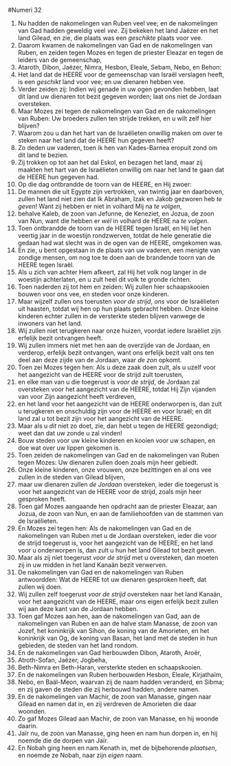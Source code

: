 #Numeri 32
1. Nu hadden de nakomelingen van Ruben veel vee; en de nakomelingen van Gad hadden geweldig veel *vee*. Zij bekeken het land Jaëzer en het land Gilead, en zie, die plaats was een *geschikte* plaats voor vee.
2. Daarom kwamen de nakomelingen van Gad en de nakomelingen van Ruben, en zeiden tegen Mozes en tegen de priester Eleazar en tegen de leiders van de gemeenschap,
3. Ataroth, Dibon, Jaëzer, Nimra, Hesbon, Eleale, Sebam, Nebo, en Behon:
4. Het land dat de HEERE voor de gemeenschap van Israël verslagen heeft, is een *geschikt* land voor vee; en uw dienaren hebben vee.
5. Verder zeiden zij: Indien wij genade in uw ogen gevonden hebben, laat dit land uw dienaren tot bezit gegeven worden; laat ons niet de Jordaan oversteken.
6. Maar Mozes zei tegen de nakomelingen van Gad en de nakomelingen van Ruben: Uw broeders zullen ten strijde trekken, en u wilt zelf hier blijven?
7. Waarom zou u dan het hart van de Israëlieten onwillig maken om over te steken naar het land dat de HEERE hun gegeven heeft?
8. Zo deden uw vaderen, toen ik hen van Kades-Barnea eropuit zond om dit land te bezien.
9. Zij trokken op tot aan het dal Eskol, en bezagen het land, maar zij maakten het hart van de Israëlieten onwillig om naar het land te gaan dat de HEERE hun gegeven had.
10. Op die dag ontbrandde de toorn van de HEERE, en Hij zwoer:
11. De mannen die uit Egypte zijn vertrokken, van twintig jaar en daarboven, zullen het land niet zien dat Ik Abraham, Izak en Jakob gezworen heb *te geven*! Want zij hebben er niet in volhard Mij na *te volgen*,
12. behalve Kaleb, de zoon van Jefunne, de Keneziet, en Jozua, de zoon van Nun, want die hebben er *wél* in volhard de HEERE na *te volgen*.
13. Toen ontbrandde de toorn van de HEERE tegen Israël, en Hij liet hen veertig jaar in de woestijn rondzwerven, totdat de hele generatie die gedaan had wat slecht was in de ogen van de HEERE, omgekomen was.
14. En zie, u bent opgestaan in de plaats van uw vaderen, een menigte van zondige mensen, om nog toe te doen aan de brandende toorn van de HEERE tegen Israël.
15. Als u zich van achter Hem afkeert, zal Hij het volk nog langer in de woestijn achterlaten, en u zult heel dit volk te gronde richten.
16. Toen naderden zij tot hem en zeiden: Wij zullen hier schaapskooien bouwen voor ons vee, en steden voor onze kinderen.
17. Maar wijzelf zullen ons toerusten *voor de strijd*, *ons* voor de Israëlieten uit haasten, totdat wij hen op hun plaats gebracht hebben. Onze kleine kinderen echter zullen in de versterkte steden blijven vanwege de inwoners van het land.
18. Wij zullen niet terugkeren naar onze huizen, voordat iedere Israëliet zijn erfelijk bezit ontvangen heeft.
19. Wij zullen immers niet met hen aan de overzijde van de Jordaan, en verderop, erfelijk bezit ontvangen, want ons erfelijk bezit valt ons ten deel aan deze zijde van de Jordaan, waar *de zon* opkomt.
20. Toen zei Mozes tegen hen: Als u deze zaak doen zult, als u uzelf voor het aangezicht van de HEERE voor de strijd zult toerusten,
21. en elke man van u die toegerust is *voor de strijd*, de Jordaan zal oversteken voor het aangezicht van de HEERE, totdat Hij Zijn vijanden van voor Zijn aangezicht heeft verdreven,
22. en het land voor het aangezicht van de HEERE onderworpen is, dan zult u terugkeren en onschuldig zijn voor de HEERE en voor Israël; en dit land zal u tot bezit zijn voor het aangezicht van de HEERE.
23. Maar als u *dit* niet zo doet, zie, dan hebt u tegen de HEERE gezondigd; weet dan dat uw zonde u zal vinden!
24. Bouw steden voor uw kleine kinderen en kooien voor uw schapen, en doe wat over uw lippen gekomen is.
25. Toen zeiden de nakomelingen van Gad en de nakomelingen van Ruben tegen Mozes: Uw dienaren zullen doen zoals mijn heer gebiedt.
26. Onze kleine kinderen, onze vrouwen, onze bezittingen en al ons vee zullen in de steden van Gilead blijven,
27. maar uw dienaren zullen *de Jordaan* oversteken, ieder die toegerust is voor het aangezicht van de HEERE voor de strijd, zoals mijn heer gesproken heeft.
28. Toen gaf Mozes aangaande hen opdracht aan de priester Eleazar, aan Jozua, de zoon van Nun, en aan de familiehoofden van de stammen van de Israëlieten.
29. En Mozes zei tegen hen: Als de nakomelingen van Gad en de nakomelingen van Ruben met u de Jordaan oversteken, ieder die voor de strijd toegerust is, voor het aangezicht van de HEERE, en het land voor u onderworpen is, dan zult u hun het land Gilead tot bezit geven.
30. Maar als zij níet toegerust *voor de strijd* met u oversteken, dan moeten zij in uw midden in het land Kanaän bezit verwerven.
31. De nakomelingen van Gad en de nakomelingen van Ruben antwoordden: Wat de HEERE tot uw dienaren gesproken heeft, dat zullen wij doen.
32. Wij zullen zelf toegerust *voor de strijd* oversteken naar het land Kanaän, voor het aangezicht van de HEERE, maar ons eigen erfelijk bezit zullen wij aan deze kant van de Jordaan hebben.
33. Toen gaf Mozes aan hen, aan de nakomelingen van Gad, aan de nakomelingen van Ruben en aan de halve stam Manasse, de zoon van Jozef, het koninkrijk van Sihon, de koning van de Amorieten, en het koninkrijk van Og, de koning van Basan, het land met de steden in hun gebieden, de steden van het land rondom.
34. En de nakomelingen van Gad herbouwden Dibon, Ataroth, Aroër,
35. Atroth-Sofan, Jaëzer, Jogbeha,
36. Beth-Nimra en Beth-Haran, versterkte steden en schaapskooien.
37. En de nakomelingen van Ruben herbouwden Hesbon, Eleale, Kirjathaïm,
38. Nebo, en Baäl-Meon, waarvan zij de naam hadden veranderd, en Sibma; en zij gaven de steden die zij herbouwd hadden, andere namen.
39. En de nakomelingen van Machir, de zoon van Manasse, gingen naar Gilead en namen dat in, en zij verdreven de Amorieten die daar woonden.
40. Zo gaf Mozes Gilead aan Machir, de zoon van Manasse, en hij woonde daarin.
41. Jaïr nu, de zoon van Manasse, ging heen en nam hun dorpen in, en hij noemde die de dorpen van Jaïr.
42. En Nobah ging heen en nam Kenath in, met de bijbehorende *plaatsen*, en noemde ze Nobah, naar zijn *eigen* naam.
